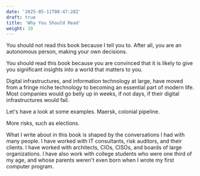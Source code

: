 ```yaml
---
date: '2025-05-11T08:47:28Z'
draft: true
title: 'Why You Should Read'
weight: 10
---
```


You should not read this book because I tell you to.
After all, you are an autonomous person, making your own decisions.

You should read this book because you are convinced that it is likely to give you significant insights into a world that matters to you.

Digital infrastructures, and information technology at large, have moved from a fringe niche technology to becoming an essential part of modern life.
Most companies would go belly up in weeks, if not days, if their digital infrastructures would fail.

Let's have a look at some examples. Maersk, colonial pipeline.

More risks, such as elections.

What I write about in this book is shaped by the conversations I had with many people.
I have worked with IT consultants, risk auditors, and their clients.
I have worked with architects, CIOs, CISOs, and boards of large organizations.
I have also work with college students who were one third of my age, and whose parents weren't even born when I wrote my first computer program.

